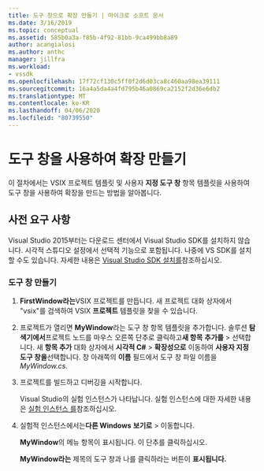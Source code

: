 ```yaml
---
title: 도구 창으로 확장 만들기 | 마이크로 소프트 문서
ms.date: 3/16/2019
ms.topic: conceptual
ms.assetid: 585b0a3a-f85b-4f92-81bb-9ca499bb8a89
author: acangialosi
ms.author: anthc
manager: jillfra
ms.workload:
- vssdk
ms.openlocfilehash: 17f72cf130c5ff0f2d6d03ca8c460aa98ea39111
ms.sourcegitcommit: 16a4a5da4a4fd795b46a0869ca2152f2d36e6db2
ms.translationtype: MT
ms.contentlocale: ko-KR
ms.lasthandoff: 04/06/2020
ms.locfileid: "80739550"
---
```

# <a name="create-an-extension-with-a-tool-window"></a>도구 창을 사용하여 확장 만들기

이 절차에서는 VSIX 프로젝트 템플릿 및 사용자 **지정 도구 창** 항목 템플릿을 사용하여 도구 창을 사용하여 확장을 만드는 방법을 알아봅니다.

## <a name="prerequisites"></a>사전 요구 사항

 Visual Studio 2015부터는 다운로드 센터에서 Visual Studio SDK를 설치하지 않습니다. 시각적 스튜디오 설정에서 선택적 기능으로 포함됩니다. 나중에 VS SDK를 설치할 수도 있습니다. 자세한 내용은 [Visual Studio SDK 설치를](../extensibility/installing-the-visual-studio-sdk.md)참조하십시오.

### <a name="create-a-tool-window"></a>도구 창 만들기

1. **FirstWindow라는**VSIX 프로젝트를 만듭니다. 새 프로젝트 대화 상자에서 "vsix"를 검색하여 VSIX **프로젝트** 템플릿을 찾을 수 있습니다.

2. 프로젝트가 열리면 **MyWindow**라는 도구 창 항목 템플릿을 추가합니다. 솔루션 **탐색기에서**프로젝트 노드를 마우스 오른쪽 단추로 클릭하고**새 항목** **추가를** > 선택합니다. 새 **항목 추가** 대화 상자에서 **시각적 C#** > **확장성으로** 이동하여 **사용자 지정 도구 창을**선택합니다. 창 아래쪽의 **이름** 필드에서 도구 창 파일 이름을 *MyWindow.cs.*

3. 프로젝트를 빌드하고 디버깅을 시작합니다.

   Visual Studio의 실험 인스턴스가 나타납니다. 실험 인스턴스에 대한 자세한 내용은 [실험 인스턴스 를](../extensibility/the-experimental-instance.md)참조하십시오.

4. 실험적 인스턴스에서는**다른 Windows** **보기로** > 이동합니다.

   **MyWindow**의 메뉴 항목이 표시됩니다. 이 단추를 클릭하십시오.

   **MyWindow라는** 제목의 도구 창과 나를 클릭하라는 버튼이 **표시됩니다.**
